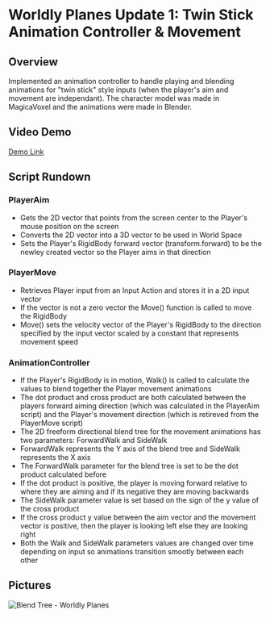 # Worldly Planes Update 1: Twin Stick Animation Controller & Movement

## Overview
Implemented an animation controller to handle playing and blending animations for "twin stick" style inputs (when the player's aim and movement are independant). The character model was made in MagicaVoxel and the animations were made in Blender.

## Video Demo
[Demo Link](https://youtu.be/bFWlolixR78)

## Script Rundown

### PlayerAim
- Gets the 2D vector that points from the screen center to the Player's mouse position on the screen
- Converts the 2D vector into a 3D vector to be used in World Space
- Sets the Player's RigidBody forward vector (transform.forward) to be the newley created vector so the Player aims in that direction

### PlayerMove
- Retrieves Player input from an Input Action and stores it in a 2D input vector
- If the vector is not a zero vector the Move() function is called to move the RigidBody
- Move() sets the velocity vector of the Player's RigidBody to the direction specified by the input vector scaled by a constant that represents movement speed

### AnimationController
- If the Player's RigidBody is in motion, Walk() is called to calculate the values to blend together the Player movement animations
- The dot product and cross product are both calculated between the players forward aiming direction (which was calculated in the PlayerAim script) and the Player's movement direction (which is retireved from the PlayerMove script)
- The 2D freeform directional blend tree for the movement animations has two parameters: ForwardWalk and SideWalk
- ForwardWalk represents the Y axis of the blend tree and SideWalk represents the X axis
- The ForwardWalk parameter for the blend tree is set to be the dot product calculated before
- If the dot product is positive, the player is moving forward relative to where they are aiming and if its negative they are moving backwards
- The SideWalk parameter value is set based on the sign of the y value of the cross product
- If the cross product y value between the aim vector and the movement vector is positive, then the player is looking left else they are looking right
- Both the Walk and SideWalk parameters values are changed over time depending on input so animations transition smootly between each other

## Pictures
![Blend Tree - Worldly Planes](https://github.com/user-attachments/assets/11706793-3303-440f-aadf-6a7b1f4ce7d6)
